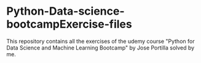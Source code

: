 # Python-Data-science-bootcampExercise-files
This repository contains all the exercises of the udemy course "Python for Data Science and Machine Learning Bootcamp"
by Jose Portilla solved by me.
